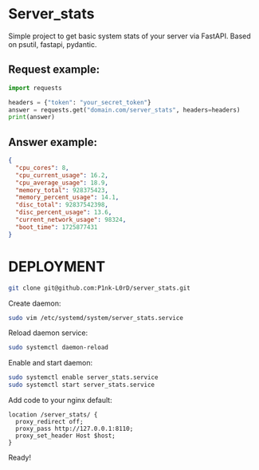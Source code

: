 # Server_stats

Simple project to get basic system stats of your server via FastAPI.
Based on psutil, fastapi, pydantic.

## Request example:
```python
import requests

headers = {"token": "your_secret_token"}
answer = requests.get("domain.com/server_stats", headers=headers)
print(answer)
```

## Answer example:
```json
{
  "cpu_cores": 8,
  "cpu_current_usage": 16.2,
  "cpu_average_usage": 18.9,
  "memory_total": 928375423,
  "memory_percent_usage": 14.1,
  "disc_total": 92837542398,
  "disc_percent_usage": 13.6,
  "current_network_usage": 98324,
  "boot_time": 1725877431
}
```

# DEPLOYMENT

```bash
git clone git@github.com:P1nk-L0rD/server_stats.git
```

Create daemon:
```bash
sudo vim /etc/systemd/system/server_stats.service
```

Reload daemon service:
```bash
sudo systemctl daemon-reload
```

Enable and start daemon:
```bash
sudo systemctl enable server_stats.service
sudo systemctl start server_stats.service
```

Add code to your nginx default:
```nginx
location /server_stats/ {
  proxy_redirect off;
  proxy_pass http://127.0.0.1:8110;
  proxy_set_header Host $host;
}
```

Ready!
